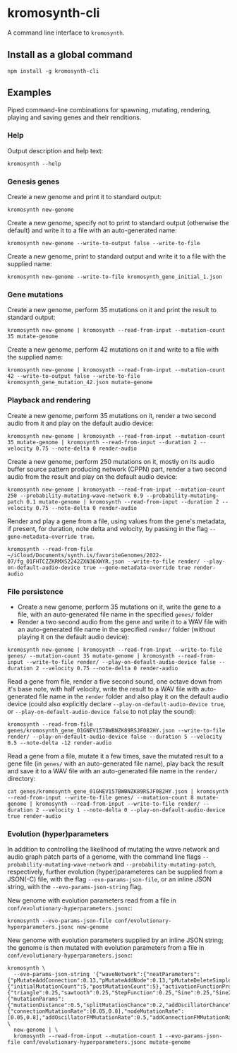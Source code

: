 # kromosynth-cli

A command line interface to `kromosynth`.

## Install as a global command

```
npm install -g kromosynth-cli
```

## Examples

Piped command-line combinations for spawning, mutating, rendering, playing and saving genes and their renditions.

### Help

Output description and help text:
```
kromosynth --help
```

### Genesis genes

Create a new genome and print it to standard output:
```
kromosynth new-genome
```

Create a new genome, specify not to print to standard output (otherwise the default) and write it to a file with an auto-generated name:
```
kromosynth new-genome --write-to-output false --write-to-file
```

Create a new genome, print to standard output and write it to a file with the supplied name:
```
kromosynth new-genome --write-to-file kromosynth_gene_initial_1.json
```

### Gene mutations

Create a new genome, perform 35 mutations on it and print the result to standard output:
```
kromosynth new-genome | kromosynth --read-from-input --mutation-count 35 mutate-genome
```

Create a new genome, perform 42 mutations on it and write to a file with the supplied name:
```
kromosynth new-genome | kromosynth --read-from-input --mutation-count 42 --write-to-output false --write-to-file kromosynth_gene_mutation_42.json mutate-genome
```

### Playback and rendering

Create a new genome, perform 35 mutations on it, render a two second audio from it and play on the default audio device:
```
kromosynth new-genome | kromosynth --read-from-input --mutation-count 35 mutate-genome | kromosynth --read-from-input --duration 2 --velocity 0.75 --note-delta 0 render-audio
```

Create a new genome, perform 250 mutations on it, mostly on its audio buffer source pattern producing network (CPPN) part, render a two second audio from the result and play on the default audio device:
```
kromosynth new-genome | kromosynth --read-from-input --mutation-count 250 --probability-mutating-wave-network 0.9 --probability-mutating-patch 0.1 mutate-genome | kromosynth --read-from-input --duration 2 --velocity 0.75 --note-delta 0 render-audio
```

Render and play a gene from a file, using values from the gene's metadata, if present, for duration, note delta and velocity, by passing in the flag `--gene-metadata-override true`.
```
kromosynth --read-from-file ~/iCloud/Documents/synth.is/favoriteGenomes/2022-07/fg_01FHTCZZKRMXS2242ZXN36XWYR.json --write-to-file render/ --play-on-default-audio-device true --gene-metadata-override true render-audio
```

### File persistence

- Create a new genome, perform 35 mutations on it, write the gene to a file, with an auto-generated file name in the specified `genes/` folder
- Render a two second audio from the gene and write it to a WAV file with an auto-generated file name in the specified `render/` folder (without playing it on the default audio device):
```
kromosynth new-genome | kromosynth --read-from-input --write-to-file genes/ --mutation-count 35 mutate-genome | kromosynth --read-from-input --write-to-file render/ --play-on-default-audio-device false --duration 2 --velocity 0.75 --note-delta 0 render-audio
```

Read a gene from file, render a five second sound, one octave down from it's base note, with half velocity, write the result to a WAV file with auto-generated file name in the `render` folder and also play it on the default audio device (could also explicitly declare `--play-on-default-audio-device true`, or `--play-on-default-audio-device false` to not play the sound):
```
kromosynth --read-from-file genes/kromosynth_gene_01GNEV157BWBNZK89RSJF082HY.json --write-to-file render/ --play-on-default-audio-device false --duration 5 --velocity 0.5 --note-delta -12 render-audio
```

Read a gene from a file, mutate it a few times, save the mutated result to a gene file (in `genes/` with an auto-generated file name), play back the result and save it to a WAV file with an auto-generated file name in the `render/` directory:
```
cat genes/kromosynth_gene_01GNEV157BWBNZK89RSJF082HY.json | kromosynth --read-from-input --write-to-file genes/ --mutation-count 8 mutate-genome | kromosynth --read-from-input --write-to-file render/ --duration 2 --velocity 1 --note-delta 0 --play-on-default-audio-device true render-audio
```

### Evolution (hyper)parameters

In addition to controlling the likelihood of mutating the wave network and audio graph patch parts of a genome, with the command line flags `--probability-mutating-wave-network` and `--probability-mutating-patch`, respectively, further evolution (hyper)parameteres can be supplied from a JSON(-C) file, with the flag `--evo-params-json-file`, or an inline JSON string, with the `--evo-params-json-string` flag.

New genome with evolution parameters read from a file in `conf/evolutionary-hyperparameters.jsonc`:
```
kromosynth --evo-params-json-file conf/evolutionary-hyperparameters.jsonc new-genome
```

New genome with evolution parameters supplied by an inline JSON string; the genome is then mutated with evolution parameters from a file in `conf/evolutionary-hyperparameters.jsonc`:
```
kromosynth \
  --evo-params-json-string '{"waveNetwork":{"neatParameters":{"pMutateAddConnection":0.13,"pMutateAddNode":0.13,"pMutateDeleteSimpleNeuron":0,"pMutateDeleteConnection":0,"pMutateConnectionWeights":0.72,"pMutateChangeActivations":0.02,"pNodeMutateActivationRate":0.2,"connectionWeightRange":3,"disallowRecurrence":true},"iecOptions":{"initialMutationCount":5,"postMutationCount":5},"activationFunctionProbabilities":{"triangle":0.25,"sawtooth":0.25,"StepFunction":0.25,"Sine":0.25,"Sine2":0.25,"cos":0,"arctan":0,"spike":0,"BipolarSigmoid":0,"PlainSigmoid":0,"Gaussian":0,"Linear":0,"NullFn":0}},"audioGraph":{"mutationParams":{"mutationDistance":0.5,"splitMutationChance":0.2,"addOscillatorChance":0.1,"addAudioBufferSourceChance":0.1,"addConnectionChance":0.2,"mutateConnectionWeightsChance":0.2,"mutateNodeParametersChance":0.2},"defaultParameters":{"connectionMutationRate":[0.05,0.8],"nodeMutationRate":[0.05,0.8],"addOscillatorFMMutationRate":0.5,"addConnectionFMMutationRate":0.1}}}' \
  new-genome | \
  kromosynth --read-from-input --mutation-count 1 --evo-params-json-file conf/evolutionary-hyperparameters.jsonc mutate-genome
```